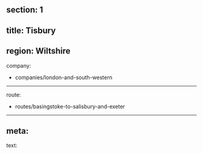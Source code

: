 ﻿section: 1
----
title: Tisbury
----
region: Wiltshire
----
company:
- companies/london-and-south-western
----
route:
- routes/basingstoke-to-salisbury-and-exeter
----
meta:
----
text: